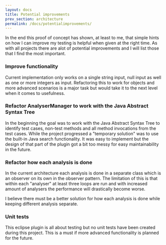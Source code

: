 ```yaml
---
layout: docs
title: Potential improvements
prev_section: architecture
permalink: /docs/potentialimprovements/
---
```

In the end this proof of concept has shown, at least to me, that simple hints
on how I can improve my testing is helpful when given at the right time. As with
all projects there are alot of potential improvements and I will list those
that I find the most important.

### Improve functionality
Current implementation only works on a single string input, null input as well
as one or more integers as input. Refactoring this to work for objects and more
advanced scenarios is a major task but would take it to the next level when it
comes to usefulness.

### Refactor AnalyserManager to work with the Java Abstract Syntax Tree
In the beginning the goal was to work with the Java Abstract Syntax Tree to
identify test cases, non-test methods and all method invocations from the test
cases. While the project progressed a "temporary solution" was to use the
built-in Java search functionality. It was easy to implement but the design of
that part of the plugin got a bit too messy for easy maintainability in the
future.

### Refactor how each analysis is done
In the current architecture each analysis is done in a separate class which is
an observer on its own in the observer pattern. The limitation of this is that
within each "analyser" at least three loops are run and with increased amount
of analysers the performance will drastically become worse.

I believe there must be a better solution for how each analysis is done while
keeping different analysis separate.

### Unit tests
This eclipse plugin is all about testing but no unit tests have been created during
this project. This is a must if more advanced functionality is planned for the
future.
